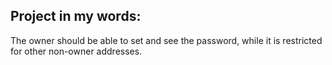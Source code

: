 ## Project in my words:
  The owner should be able to set and see the password, while it is restricted for other non-owner addresses.
